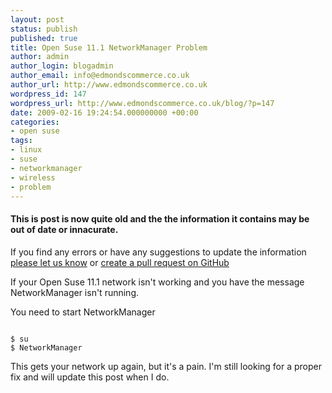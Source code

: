 ```yaml
---
layout: post
status: publish
published: true
title: Open Suse 11.1 NetworkManager Problem
author: admin
author_login: blogadmin
author_email: info@edmondscommerce.co.uk
author_url: http://www.edmondscommerce.co.uk
wordpress_id: 147
wordpress_url: http://www.edmondscommerce.co.uk/blog/?p=147
date: 2009-02-16 19:24:54.000000000 +00:00
categories:
- open suse
tags:
- linux
- suse
- networkmanager
- wireless
- problem
---
```

<div class="oldpost"><h4>This is post is now quite old and the the information it contains may be out of date or innacurate.</h4>
<p>
If you find any errors or have any suggestions to update the information <a href="http://edmondscommerce.github.io/contact-us/index.html">please let us know</a>
or <a href="https://github.com/edmondscommerce/edmondscommerce.github.io">create a pull request on GitHub</a>
</p>
</div>
If your Open Suse 11.1 network isn't working and you have the message NetworkManager isn't running.

You need to start NetworkManager

```

$ su
$ NetworkManager

```

This gets your network up again, but it's a pain. I'm still looking for a proper fix and will update this post when I do.

